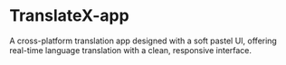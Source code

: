 # TranslateX-app
A cross-platform translation app designed with a soft pastel UI, offering real-time language translation with a clean, responsive interface.
